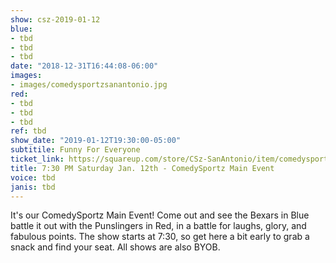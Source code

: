 ```yaml
---
show: csz-2019-01-12
blue:
- tbd
- tbd
- tbd
date: "2018-12-31T16:44:08-06:00"
images:
- images/comedysportzsanantonio.jpg
red:
- tbd
- tbd
- tbd
ref: tbd
show_date: "2019-01-12T19:30:00-05:00"
subtitile: Funny For Everyone
ticket_link: https://squareup.com/store/CSz-SanAntonio/item/comedysportz-saturday-night-16
title: 7:30 PM Saturday Jan. 12th - ComedySportz Main Event
voice: tbd
janis: tbd
---
```


It's our ComedySportz Main Event! Come out and see the Bexars in Blue battle it out with the Punslingers in Red, in a battle for laughs, glory, and fabulous points. The show starts at 7:30, so get here a bit early to grab a snack and find your seat. All shows are also BYOB.
